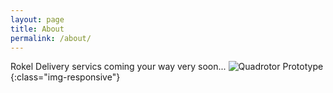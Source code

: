 ```yaml
---
layout: page
title: About
permalink: /about/
---
```


Rokel Delivery servics coming your way very soon...
![Quadrotor Prototype](../images/DSC_0012.JPG){:class="img-responsive"}

